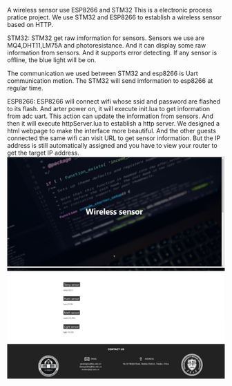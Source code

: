 A wireless sensor use ESP8266 and STM32
This is a electronic process pratice project.
We use STM32 and ESP8266 to establish a wireless sensor based on HTTP.

STM32:
STM32 get raw imformation for sensors. Sensors we use are MQ4,DHT11,LM75A and photoresistance. And it can display some raw information from sensors. And it supports error detecting. If any sensor is offline, the blue light will be on. 

The communication we used between STM32 and esp8266 is Uart communication metion. The STM32 will send imformation to esp8266 at regular time. 

ESP8266:
ESP8266 will connect wifi whose ssid and password are flashed to its flash. And arter power on, it will execute init.lua to get information from adc uart. This action can update the information from sensors. And then it will execute httpServer.lua to establish a http server. We designed a html webpage to make the interface more beautiful. And the other guests connected the same wifi can visit URL to get sensor information. But the IP address is still automatically assigned and you have to view your router to get the target IP address. 
 ![image](https://github.com/YanxingLiu/wireless-sensor/blob/master/img/wireless-sensor1.png)
 ![image](https://github.com/YanxingLiu/wireless-sensor/blob/master/img/wireless-sensor.png)
